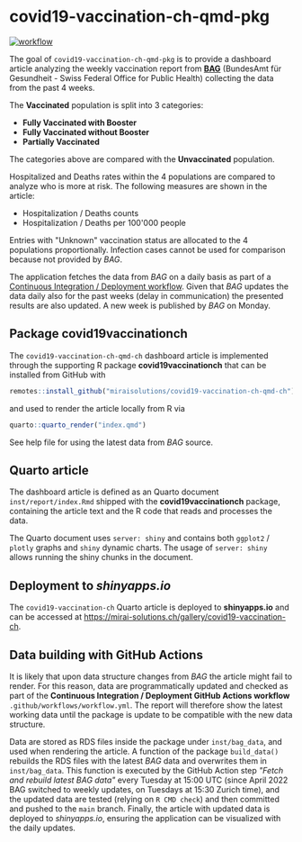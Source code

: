 # covid19-vaccination-ch-qmd-pkg

  <!-- badges: start -->
  [![workflow](https://github.com/miraisolutions/covid19-vaccination-ch-qmd-pkg/actions/workflows/workflow.yml/badge.svg)](https://github.com/miraisolutions/covid19-vaccination-ch-qmd-pkg/actions/workflows/workflow.yml)
  <!-- badges: end -->

The goal of `covid19-vaccination-ch-qmd-pkg` is to provide a dashboard article
analyzing the weekly vaccination report from [**BAG**](https://www.bag.admin.ch/bag/en/home.html) (BundesAmt für Gesundheit - Swiss Federal Office for Public Health) collecting the data from the past 4 weeks.

The **Vaccinated** population is split into 3 categories:

- **Fully Vaccinated with Booster**
- **Fully Vaccinated without Booster**
- **Partially Vaccinated**

The categories above are compared with the **Unvaccinated** population.

Hospitalized and Deaths rates within the 4 populations are compared to analyze who is more at risk. The following measures are shown in the
article:

- Hospitalization / Deaths counts
- Hospitalization / Deaths per 100'000 people

Entries with "Unknown" vaccination status are allocated to the 4 populations proportionally. Infection cases cannot be used for comparison because not provided by *BAG*.

The application fetches the data from *BAG* on a daily basis as part of a [Continuous Integration / Deployment workflow](#data-building-with-github-actions). Given that *BAG* updates the data daily also for the past weeks (delay in communication) the presented results are also updated. A new week is published by *BAG* on Monday.

## Package covid19vaccinationch

The `covid19-vaccination-ch-qmd-ch` dashboard article is implemented through the supporting R package **covid19vaccinationch** that can be installed from GitHub with

``` r
remotes::install_github("miraisolutions/covid19-vaccination-ch-qmd-ch")
```

and used to render the article locally from R via

``` r
quarto::quarto_render("index.qmd")

```
See help file for using the latest data from *BAG* source.

## Quarto article

The dashboard article is defined as an Quarto document `inst/report/index.Rmd` shipped with the **covid19vaccinationch** package, containing the article text and the R code that reads and processes the data.

The Quarto document uses `server: shiny` and contains both `ggplot2` / `plotly` graphs and `shiny` dynamic charts. The usage of `server: shiny` allows running the shiny chunks in the document.

## Deployment to *shinyapps.io*

The `covid19-vaccination-ch` Quarto article is deployed to **shinyapps.io** and can be accessed at <https://mirai-solutions.ch/gallery/covid19-vaccination-ch>.

## Data building with GitHub Actions

It is likely that upon data structure changes from *BAG* the article might fail to render. For this reason, data are programmatically updated and checked as part of the **Continuous Integration / Deployment GitHub Actions workflow** `.github/workflows/workflow.yml`. The report will therefore show the latest working data until the package is update to be compatible with the new data structure.

Data are stored as RDS files inside the package under `inst/bag_data`, and used when rendering the article. A function of the package `build_data()` rebuilds the RDS files with the latest *BAG* data and overwrites them in `inst/bag_data`. This function is executed by the GitHub Action step _"Fetch and rebuild latest BAG data"_ every Tuesday at 15:00 UTC (since April 2022 BAG switched to weekly updates, on Tuesdays at 15:30 Zurich time), and the updated data are tested (relying on `R CMD check`) and then committed and pushed to the `main` branch. Finally, the article with updated data is deployed to *shinyapps.io*, ensuring the application can be visualized with the daily updates.
